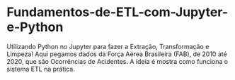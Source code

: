 # Fundamentos-de-ETL-com-Jupyter-e-Python
Utilizando Python no Jupyter para fazer a Extração, Transformação e Limpeza!
Aqui pegamos dados da Força Aérea Brasileira (FAB), de 2010 até 2020, que são Ocorrências de Acidentes. A ídeia é mostra como funciona o sistema ETL na prática.
